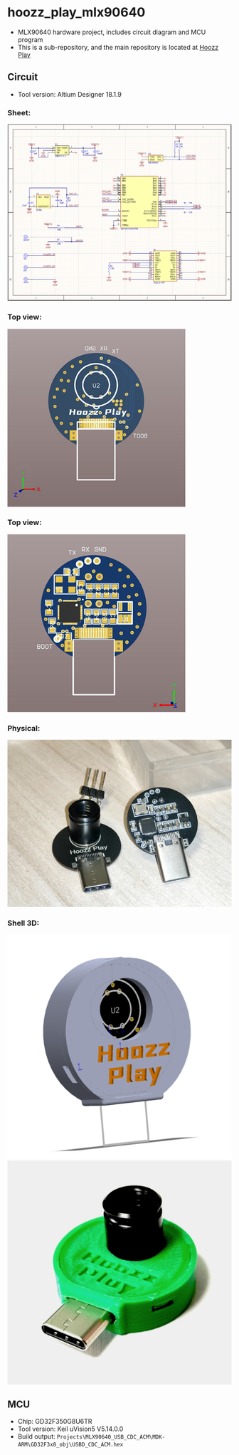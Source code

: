 # hoozz_play_mlx90640

* MLX90640 hardware project, includes circuit diagram and MCU program
* This is a sub-repository, and the main repository is located at [Hoozz Play](https://github.com/huxiangjs/hoozz_play)

## Circuit

* Tool version: Altium Designer 18.1.9

### Sheet:
![sheet](Images/mlx90640-pcb-sheet.png)

### Top view:
![top](Images/mlx90640-pcb-top.png)

### Top view:
![bottom](Images/mlx90640-pcb-bottom.png)

### Physical:
![physical](Images/mlx90640-pcb-physical.png)

### Shell 3D:
![shell-3d](Images/mlx90640-shell-3d.png)
![shell](Images/mlx90640-shell.png)

## MCU

* Chip: GD32F350G8U6TR
* Tool version: Keil uVision5 V5.14.0.0
* Build output: `Projects\MLX90640_USB_CDC_ACM\MDK-ARM\GD32F3x0_obj\USBD_CDC_ACM.hex`
